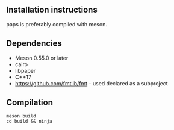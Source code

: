 ## Installation instructions

paps is preferably compiled with meson.

## Dependencies

- Meson 0.55.0 or later
- cairo
- libpaper
- C++17
- https://github.com/fmtlib/fmt - used declared as a subproject

## Compilation

```
meson build
cd build && ninja

```

